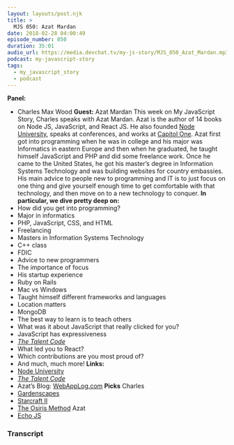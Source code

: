```yaml
---
layout: layouts/post.njk
title: >
  MJS 050: Azat Mardan
date: 2018-02-28 04:00:49
episode_number: 050
duration: 35:01
audio_url: https://media.devchat.tv/my-js-story/MJS_050_Azat_Mardan.mp3
podcast: my-javascript-story
tags:
  - my_javascript_story
  - podcast
---
```


**Panel:**

- Charles Max Wood
  **Guest:** Azat Mardan This week on My JavaScript Story, Charles speaks with Azat Mardan. Azat is the author of 14 books on Node JS, JavaScript, and React JS. He also founded [Node University](https://node.university/), speaks at conferences, and works at [Capitol One](https://www.capitalone.com/). Azat first got into programming when he was in college and his major was Informatics in eastern Europe and then when he graduated, he taught himself JavaScript and PHP and did some freelance work. Once he came to the United States, he got his master’s degree in Information Systems Technology and was building websites for country embassies. His main advice to people new to programming and IT is to just focus on one thing and give yourself enough time to get comfortable with that technology, and then move on to a new technology to conquer. **In particular, we dive pretty deep on:**
- How did you get into programming?
- Major in informatics
- PHP, JavaScript, CSS, and HTML
- Freelancing
- Masters in Information Systems Technology
- C++ class
- FDIC
- Advice to new programmers
- The importance of focus
- His startup experience
- Ruby on Rails
- Mac vs Windows
- Taught himself different frameworks and languages
- Location matters
- MongoDB
- The best way to learn is to teach others
- What was it about JavaScript that really clicked for you?
- JavaScript has expressiveness
- [_The Talent Code_](https://www.amazon.com/Talent-Code-Greatness-Born-Grown/dp/055380684X)
- What led you to React?
- Which contributions are you most proud of?
- And much, much more!
  **Links:&nbsp;**
- [Node University](https://node.university/)
- [_The Talent Code_](https://www.amazon.com/Talent-Code-Greatness-Born-Grown/dp/055380684X)
- Azat’s Blog: [WebAppLog.com](https://webapplog.com/)
  **Picks** Charles
- [Gardenscapes](https://itunes.apple.com/us/app/gardenscapes/id1105855019?mt=8)
- [Starcraft II](https://starcraft2.com/en-us/)
- [The Osiris Method](http://www.osirismethod.com/)
  Azat
- [Echo JS](https://echojs.com/)

### Transcript

